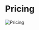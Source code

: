 # Pricing

![Pricing](https://github.com/berataras/frontendaily-pricing/blob/main/assets/pricing.gif)
